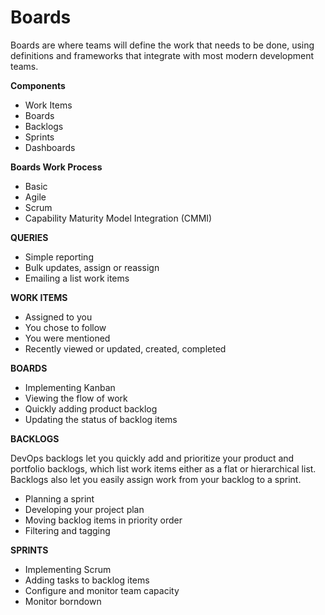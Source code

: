 # Boards

Boards are where teams will define the work that needs to be done, using definitions and frameworks that integrate with most modern development teams.

**Components**

- Work Items
- Boards
- Backlogs
- Sprints
- Dashboards

**Boards Work Process**
- Basic
- Agile
- Scrum
- Capability Maturity Model Integration (CMMI)

**QUERIES**
- Simple reporting
- Bulk updates, assign or reassign
- Emailing a list work items

**WORK ITEMS**
- Assigned to you
- You chose to follow
- You were mentioned
- Recently viewed or updated, created, completed

**BOARDS**
- Implementing Kanban
- Viewing the flow of work
- Quickly adding product backlog
- Updating the status of backlog items

**BACKLOGS**

DevOps backlogs let you quickly add and prioritize your product and portfolio backlogs, which list work items either as a flat or hierarchical list. Backlogs also let you easily assign work from your backlog to a sprint.
- Planning a sprint
- Developing your project plan
- Moving backlog items in priority order
- Filtering and tagging

**SPRINTS**
- Implementing Scrum
- Adding tasks to backlog items
- Configure and monitor team capacity
- Monitor borndown